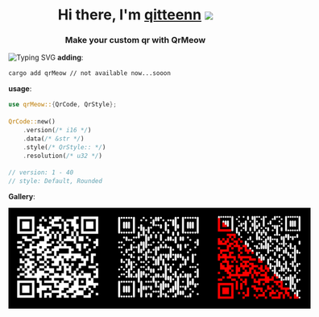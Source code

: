 <h1 align="center">Hi there, I'm <a href="https://github.com/Tester0521" target="_blank">qitteenn</a> 
<img src="https://github.com/blackcater/blackcater/raw/main/images/Hi.gif" height="32"/></h1>
<h3 align="center">Make your custom qr with QrMeow</h3>

![Typing SVG](https://readme-typing-svg.herokuapp.com?color=%2336BCF7&duration=10000&center=true&width=1000&lines=red+QrCode+custom+colorful+rgba+easy+.unwrap()+green+ILOVERUST+blue+QRCODE)
**adding**:
```bash
cargo add qrMeow // not available now...sooon
```

**usage**:
```Rust
use qrMeow::{QrCode, QrStyle};

QrCode::new()
    .version(/* i16 */)
    .data(/* &str */)
    .style(/* QrStyle:: */)
    .resolution(/* u32 */)

// version: 1 - 40
// style: Default, Rounded
```

**Gallery**:

<div width="1000px" style="display: flex; flex-flow: row nowrap; justify-content: space-between;">
    <img 
        src="https://github.com/Tester0521/qr_meow/blob/master/assets/12.png" 
        width="200" height="200" caption="style Default" alt="style Default"
    />
    <img 
        src="https://github.com/Tester0521/qr_meow/blob/master/assets/123.png" 
        width="200" height="200" caption="style Rounded" alt="style Rounded"
    />
    <img 
        src="https://github.com/Tester0521/qr_meow/blob/master/assets/1234.png" 
        width="200" height="200" caption="style Half" alt="style Half"
    />
</div>



